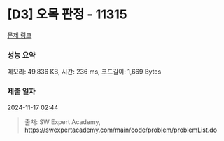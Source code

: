 # [D3] 오목 판정 - 11315 

[문제 링크](https://swexpertacademy.com/main/code/problem/problemDetail.do?contestProbId=AXaSUPYqPYMDFASQ) 

### 성능 요약

메모리: 49,836 KB, 시간: 236 ms, 코드길이: 1,669 Bytes

### 제출 일자

2024-11-17 02:44



> 출처: SW Expert Academy, https://swexpertacademy.com/main/code/problem/problemList.do